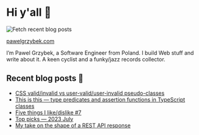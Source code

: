 # Hi y'all 👋

![Fetch recent blog posts](https://github.com/pawelgrzybek/pawelgrzybek/workflows/Fetch%20recent%20blog%20posts/badge.svg)

[pawelgrzybek.com](https://pawelgrzybek.com)

I’m Pawel Grzybek, a Software Engineer from Poland. I build Web stuff and write about it. A keen cyclist and a funky/jazz records collector.

## Recent blog posts 📝

<!-- FEED-START -->
- [CSS valid/invalid vs user-valid/user-invalid pseudo-classes](https://pawelgrzybek.com/css-valid-invalid-vs-user-valid-user-invalid-pseudo-classes/)
- [This is this — type predicates and assertion functions in TypeScript classes](https://pawelgrzybek.com/this-is-this-type-predicates-and-assertion-functions-in-typescript-classes/)
- [Five things I like/dislike #7](https://pawelgrzybek.com/five-things-i-like-dislike-7/)
- [Top picks — 2023 July](https://pawelgrzybek.com/top-picks-2023-july/)
- [My take on the shape of a REST API response](https://pawelgrzybek.com/my-take-on-the-shape-of-a-rest-api-response/)
<!-- FEED-END -->